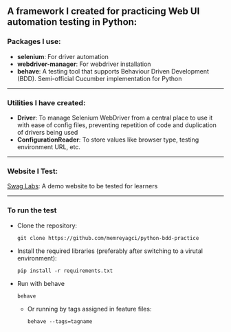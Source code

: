 ## A framework I created for practicing Web UI automation testing in Python:

### Packages I use:

* **selenium**: For driver automation
* **webdriver-manager**: For webdriver installation
* **behave**: A testing tool that supports Behaviour Driven Development (BDD). Semi-official Cucumber implementation for Python

---

### Utilities I have created:

* **Driver**: To manage Selenium WebDriver from a central place to use it with ease of config files, preventing repetition of code and duplication of drivers being used
* **ConfigurationReader**: To store values like browser type, testing environment URL, etc.

---

### Website I Test:

[Swag Labs](https://www.saucedemo.com/): A demo website to be tested for learners

---

### To run the test

* Clone the repository:
    ```commandline
    git clone https://github.com/memreyagci/python-bdd-practice
    ```

* Install the required libraries (preferably after switching to a virutal environment):
    ```commandline
    pip install -r requirements.txt
    ```

* Run with behave
    ```commandline
    behave
    ```
  
  - Or running by tags assigned in feature files:
    ```commandline
    behave --tags=tagname
    ```
